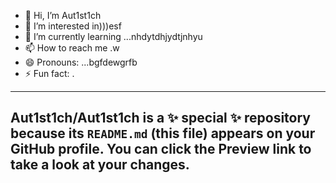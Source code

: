 - 👋 Hi, I’m Aut1st1ch 
- 👀 I’m interested in)))esf
- 🌱 I’m currently learning ...nhdytdhjydtjnhyu
- 📫 How to reach me .w
- 😄 Pronouns: ...bgfdewgrfb
- ⚡ Fun fact: .
---
Aut1st1ch/Aut1st1ch is a ✨ special ✨ repository because its `README.md` (this file) appears on your GitHub profile.
You can click the Preview link to take a look at your changes.
---
